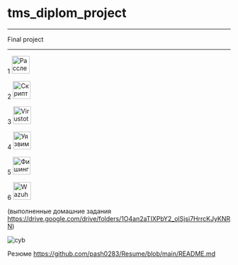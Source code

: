 # tms_diplom_project

---

Final project

---

1
[<img alt="Расследование инцидентов" width="40" height="40">](https://github.com/pash0283/tms_diplom_project/blob/main/1/README.md)

2 
[<img alt="Скрипт" width="40" height="40">](https://github.com/pash0283/tms_diplom_project/blob/main/2/README.md)

3 
[<img alt="Virustotal" width="40" height="40">](https://github.com/pash0283/tms_diplom_project/blob/main/3/README.md)


4 
[<img alt="Уязвимость" width="40" height="40">](https://github.com/pash0283/tms_diplom_project/blob/main/4/README.md)


5 
[<img alt="Фишинг" width="40" height="40">](https://github.com/pash0283/tms_diplom_project/blob/main/5/README.md)


6 
[<img alt="Wazuh" width="40" height="40">](https://github.com/pash0283/tms_diplom_project/blob/main/6/README.md)


(выполненные домашние задания https://drive.google.com/drive/folders/1O4an2aTIXPbY2_olSjsi7HrrcKJyKNRN)

![cyb](https://github.com/user-attachments/assets/015a7dd7-bdf9-4e87-800a-ca9cb13138e3)

Резюме  https://github.com/pash0283/Resume/blob/main/README.md
